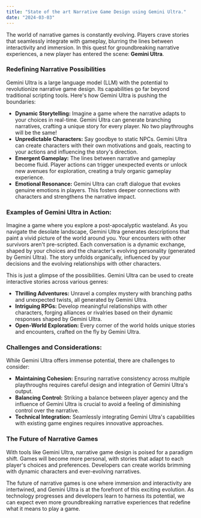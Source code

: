```yaml
---
title: "State of the art Narrative Game Design using Gemini Ultra."
date: "2024-03-03"
---
```


The world of narrative games is constantly evolving. Players crave stories that seamlessly integrate with gameplay, blurring the lines between interactivity and immersion. In this quest for groundbreaking narrative experiences, a new player has entered the scene: **Gemini Ultra**.

### Redefining Narrative Possibilities

Gemini Ultra is a large language model (LLM) with the potential to revolutionize narrative game design. Its capabilities go far beyond traditional scripting tools. Here's how Gemini Ultra is pushing the boundaries:

-   **Dynamic Storytelling:** Imagine a game where the narrative adapts to your choices in real-time. Gemini Ultra can generate branching narratives, crafting a unique story for every player. No two playthroughs will be the same!
-   **Unpredictable Characters:** Say goodbye to static NPCs. Gemini Ultra can create characters with their own motivations and goals, reacting to your actions and influencing the story's direction.
-   **Emergent Gameplay:** The lines between narrative and gameplay become fluid. Player actions can trigger unexpected events or unlock new avenues for exploration, creating a truly organic gameplay experience.
-   **Emotional Resonance:** Gemini Ultra can craft dialogue that evokes genuine emotions in players. This fosters deeper connections with characters and strengthens the narrative impact.

### Examples of Gemini Ultra in Action:

Imagine a game where you explore a post-apocalyptic wasteland. As you navigate the desolate landscape, Gemini Ultra generates descriptions that paint a vivid picture of the world around you. Your encounters with other survivors aren't pre-scripted. Each conversation is a dynamic exchange, shaped by your choices and the character's evolving personality (generated by Gemini Ultra). The story unfolds organically, influenced by your decisions and the evolving relationships with other characters.

This is just a glimpse of the possibilities. Gemini Ultra can be used to create interactive stories across various genres:

-   **Thrilling Adventures:** Unravel a complex mystery with branching paths and unexpected twists, all generated by Gemini Ultra.
-   **Intriguing RPGs:** Develop meaningful relationships with other characters, forging alliances or rivalries based on their dynamic responses shaped by Gemini Ultra.
-   **Open-World Exploration:** Every corner of the world holds unique stories and encounters, crafted on the fly by Gemini Ultra.

### Challenges and Considerations:

While Gemini Ultra offers immense potential, there are challenges to consider:

-   **Maintaining Cohesion:** Ensuring narrative consistency across multiple playthroughs requires careful design and integration of Gemini Ultra's output.
-   **Balancing Control:** Striking a balance between player agency and the influence of Gemini Ultra is crucial to avoid a feeling of diminishing control over the narrative.
-   **Technical Integration:** Seamlessly integrating Gemini Ultra's capabilities with existing game engines requires innovative approaches.

### The Future of Narrative Games

With tools like Gemini Ultra, narrative game design is poised for a paradigm shift. Games will become more personal, with stories that adapt to each player's choices and preferences. Developers can create worlds brimming with dynamic characters and ever-evolving narratives.

The future of narrative games is one where immersion and interactivity are intertwined, and Gemini Ultra is at the forefront of this exciting evolution. As technology progresses and developers learn to harness its potential, we can expect even more groundbreaking narrative experiences that redefine what it means to play a game.
